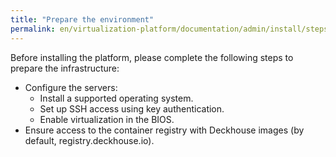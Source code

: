 ```yaml
---
title: "Prepare the environment"
permalink: en/virtualization-platform/documentation/admin/install/steps/prepare.html
---
```


Before installing the platform, please complete the following steps to prepare the infrastructure:

- Configure the servers:
  - Install a supported operating system.
  - Set up SSH access using key authentication.
  - Enable virtualization in the BIOS.
- Ensure access to the container registry with Deckhouse images (by default, registry.deckhouse.io).